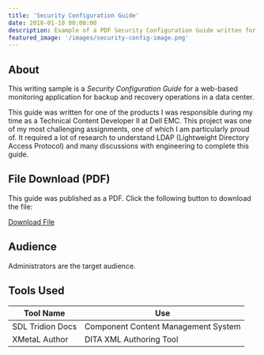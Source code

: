 ```yaml
---
title: 'Security Configuration Guide'
date: 2018-01-10 00:00:00
description: Example of a PDF Security Configuration Guide written for administrators using DITA XML topic-based authoring.
featured_image: '/images/security-config-image.png'
---
```


## About

This writing sample is a <em>Security Configuration Guide</em> for a web-based monitoring application for backup and recovery operations in a data center. 

This guide was written for one of the products I was responsible during my time as a Technical Content Developer II at Dell EMC. This project was one of my most challenging assignments, one of which I am particularly proud of. It required a lot of research to understand LDAP (Lightweight Directory Access Protocol) and many discussions with engineering to complete this guide. 

## File Download (PDF)

This guide was published as a PDF. Click the following button to download the file:

<a href="/uploads/Data Protection Central 18.2 Security Configuration Guide.pdf" class="button button--large">Download File <i class="fas fa-download"></i></a>

## Audience

Administrators are the target audience.

## Tools Used 

<table>
	<thead>
		<tr>
			<th>Tool Name</th>
			<th>Use</th>
		</tr>
	</thead>
	<tbody>
		<tr>
			<td>SDL Tridion Docs</td>
			<td>Component Content Management System</td>
		</tr>
		<tr>
			<td>XMetaL Author</td>
			<td>DITA XML Authoring Tool</td>
		</tr>
	</tbody>
</table>